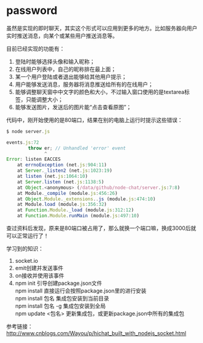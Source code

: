 # password

虽然是实现的即时聊天，其实这个形式可以应用到更多的地方。比如服务器向用户实时推送消息，向某个或某些用户推送消息等。  

目前已经实现的功能有：  
1. 登陆时能够选择头像和输入昵称；  
2. 在线用户列表中，自己的昵称排在最上面；  
3. 某一个用户登陆或者退出能够给其他用户提示；  
4. 用户能够发送消息，服务器将消息推送给所有的在线用户；  
5. 能够调整聊天窗中中文字的颜色和大小，不过输入窗口使用的是textarea标签，只能调整大小；  
6. 能够发送图片，发送后的图片能“点击查看原图”；  

代码中，刚开始使用的是80端口，结果在别的电脑上运行时提示这些错误：  
```javascript
$ node server.js 

events.js:72
        throw er; // Unhandled 'error' event
              ^
Error: listen EACCES
    at errnoException (net.js:904:11)
    at Server._listen2 (net.js:1023:19)
    at listen (net.js:1064:10)
    at Server.listen (net.js:1138:5)
    at Object.<anonymous> (/data/github/node-chat/server.js:7:8)
    at Module._compile (module.js:456:26)
    at Object.Module._extensions..js (module.js:474:10)
    at Module.load (module.js:356:32)
    at Function.Module._load (module.js:312:12)
    at Function.Module.runMain (module.js:497:10)
```
查过资料后发现，原来是80端口被占用了，那么就换一个端口嘛，换成3000后就可以正常运行了！  

学习到的知识：  
1. socket.io  
2. emit创建并发送事件  
3. on接收并使用该事件  
4. npm init 引导创建package.json文件  
    npm install 直接运行会按照package.json里的进行安装  
    npm install 包名  集成包安装到当前目录  
    npm install 包名 -g 集成包安装到全局  
    npm update <包名> 更新集成包，或更新package.json中所有的集成包  

参考链接：   
http://www.cnblogs.com/Wayou/p/hichat_built_with_nodejs_socket.html  
